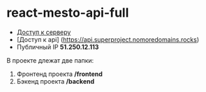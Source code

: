 # react-mesto-api-full
* [Доступ к серверу](https://superproject.nomoredomains.rocks)
* [Доступ к api] (https://api.superproject.nomoredomains.rocks)
* Публичный IP **51.250.12.113**

В проекте длежат две папки:
1. Фронтенд проекта **/frontend**
2. Бэкенд проекта **/backend**
